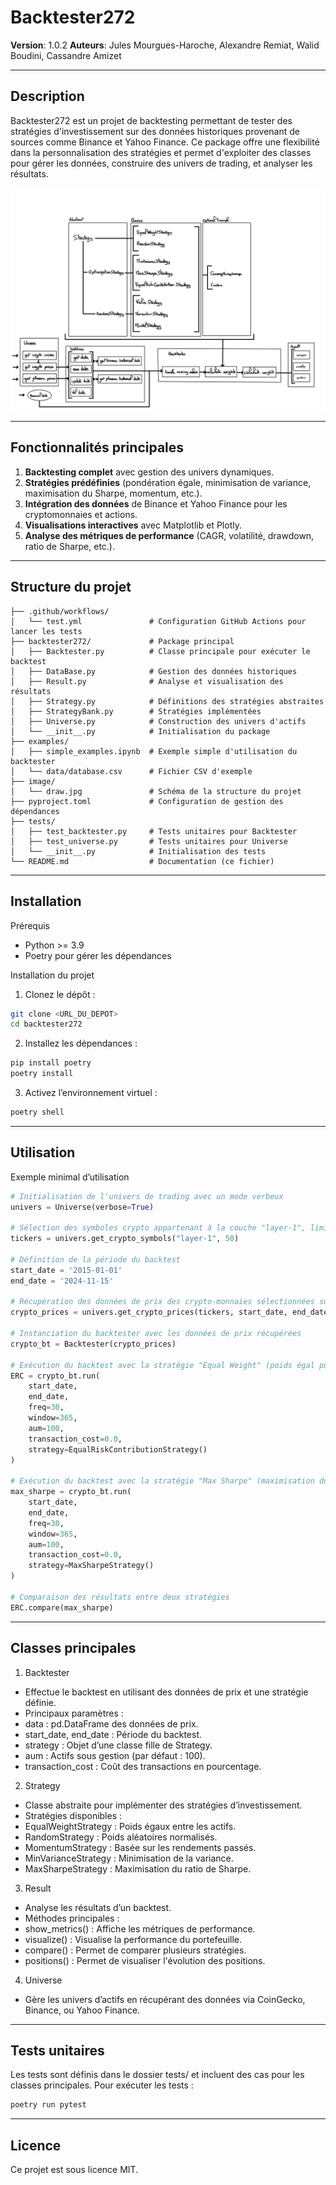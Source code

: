# Backtester272

**Version**: 1.0.2
**Auteurs**: Jules Mourgues-Haroche, Alexandre Remiat, Walid Boudini, Cassandre Amizet  

---

## Description

Backtester272 est un projet de backtesting permettant de tester des stratégies d'investissement sur des données historiques provenant de sources comme Binance et Yahoo Finance. Ce package offre une flexibilité dans la personnalisation des stratégies et permet d'exploiter des classes pour gérer les données, construire des univers de trading, et analyser les résultats.

![Structure du projet](image/draw.jpg)

---

## Fonctionnalités principales

1. **Backtesting complet** avec gestion des univers dynamiques.
2. **Stratégies prédéfinies** (pondération égale, minimisation de variance, maximisation du Sharpe, momentum, etc.).
3. **Intégration des données** de Binance et Yahoo Finance pour les cryptomonnaies et actions.
4. **Visualisations interactives** avec Matplotlib et Plotly.
5. **Analyse des métriques de performance** (CAGR, volatilité, drawdown, ratio de Sharpe, etc.).

---

## Structure du projet

```plaintext
├── .github/workflows/
│   └── test.yml               # Configuration GitHub Actions pour lancer les tests
├── backtester272/             # Package principal
│   ├── Backtester.py          # Classe principale pour exécuter le backtest
│   ├── DataBase.py            # Gestion des données historiques
│   ├── Result.py              # Analyse et visualisation des résultats
│   ├── Strategy.py            # Définitions des stratégies abstraites
│   ├── StrategyBank.py        # Stratégies implémentées
│   ├── Universe.py            # Construction des univers d'actifs
│   └── __init__.py            # Initialisation du package
├── examples/
│   ├── simple_examples.ipynb  # Exemple simple d'utilisation du backtester
│   └── data/database.csv      # Fichier CSV d'exemple
├── image/
│   └── draw.jpg               # Schéma de la structure du projet
├── pyproject.toml             # Configuration de gestion des dépendances
├── tests/
│   ├── test_backtester.py     # Tests unitaires pour Backtester
│   ├── test_universe.py       # Tests unitaires pour Universe
│   └── __init__.py            # Initialisation des tests
└── README.md                  # Documentation (ce fichier)
```

--- 

## Installation

Prérequis

- Python >= 3.9
- Poetry pour gérer les dépendances

Installation du projet

1. Clonez le dépôt :

```bash
git clone <URL_DU_DEPOT>
cd backtester272
```

2. Installez les dépendances :

```bash
pip install poetry
poetry install
```

3. Activez l’environnement virtuel :

```bash
poetry shell
```

---

## Utilisation

Exemple minimal d’utilisation

```python
# Initialisation de l'univers de trading avec un mode verbeux
univers = Universe(verbose=True)

# Sélection des symboles crypto appartenant à la couche "layer-1", limité à 50 tickers
tickers = univers.get_crypto_symbols("layer-1", 50)

# Définition de la période du backtest
start_date = '2015-01-01'
end_date = '2024-11-15'

# Récupération des données de prix des crypto-monnaies sélectionnées sur la période définie
crypto_prices = univers.get_crypto_prices(tickers, start_date, end_date)

# Instanciation du backtester avec les données de prix récupérées
crypto_bt = Backtester(crypto_prices)

# Exécution du backtest avec la stratégie "Equal Weight" (poids égal pour chaque actif)
ERC = crypto_bt.run(
    start_date, 
    end_date, 
    freq=30, 
    window=365, 
    aum=100, 
    transaction_cost=0.0, 
    strategy=EqualRiskContributionStrategy()
)

# Exécution du backtest avec la stratégie "Max Sharpe" (maximisation du ratio de Sharpe)
max_sharpe = crypto_bt.run(
    start_date, 
    end_date, 
    freq=30, 
    window=365, 
    aum=100, 
    transaction_cost=0.0, 
    strategy=MaxSharpeStrategy()
)

# Comparaison des résultats entre deux stratégies
ERC.compare(max_sharpe)
```

---

## Classes principales

1. Backtester

- Effectue le backtest en utilisant des données de prix et une stratégie définie.
- Principaux paramètres :
- data : pd.DataFrame des données de prix.
- start_date, end_date : Période du backtest.
- strategy : Objet d’une classe fille de Strategy.
- aum : Actifs sous gestion (par défaut : 100).
- transaction_cost : Coût des transactions en pourcentage.

2. Strategy

- Classe abstraite pour implémenter des stratégies d’investissement.
- Stratégies disponibles :
- EqualWeightStrategy : Poids égaux entre les actifs.
- RandomStrategy : Poids aléatoires normalisés.
- MomentumStrategy : Basée sur les rendements passés.
- MinVarianceStrategy : Minimisation de la variance.
- MaxSharpeStrategy : Maximisation du ratio de Sharpe.

3. Result

- Analyse les résultats d’un backtest.
- Méthodes principales :
- show_metrics() : Affiche les métriques de performance.
- visualize() : Visualise la performance du portefeuille.
- compare() : Permet de comparer plusieurs stratégies.
- positions() : Permet de visualiser l'évolution des positions.

4. Universe

- Gère les univers d’actifs en récupérant des données via CoinGecko, Binance, ou Yahoo Finance.

---

## Tests unitaires

Les tests sont définis dans le dossier tests/ et incluent des cas pour les classes principales.
Pour exécuter les tests :

```bash
poetry run pytest
```

---

## Licence

Ce projet est sous licence MIT.